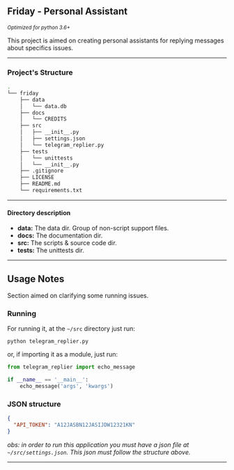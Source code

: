 ## Friday - Personal Assistant

<small>_Optimized for python 3.6+_</small>

This project is aimed on creating personal assistants for replying messages 
about specifics issues.

------------------------------

### Project's Structure

```bash
.
└── friday
    ├── data
    │   └── data.db
    ├── docs
    │   └── CREDITS
    ├── src
    │   ├── __init__.py
    │   ├── settings.json
    │   └── telegram_replier.py
    ├── tests
    │   └── unittests
    │   └── __init__.py
    ├── .gitignore
    ├── LICENSE
    ├── README.md
    └── requirements.txt
```
----------------

#### Directory description

- __data:__ The data dir. Group of non-script support files.
- __docs:__ The documentation dir.
- __src:__ The scripts & source code dir.
- __tests:__ The unittests dir.

----------------

## Usage Notes

Section aimed on clarifying some running issues.

### Running

For running it, at the `~/src` directory just run:

```shell script
python telegram_replier.py
``` 

or, if importing it as a module, just run:
````python
from telegram_replier import echo_message

if __name__ == '__main__':
    echo_message('args', 'kwargs')
````

### JSON structure

````json
{
  "API_TOKEN": "A12JASBN12JASIJDW12321KN"
}
````

_obs: in order to run this application you must have a json file at 
`~/src/settings.json`. This json must follow the structure above._

---------------
